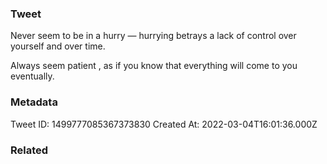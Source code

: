 ### Tweet
Never seem to be in a hurry — hurrying betrays a lack of control over yourself and over time.

Always seem patient , as if you know that everything will come to you eventually.

### Metadata
Tweet ID: 1499777085367373830
Created At: 2022-03-04T16:01:36.000Z

### Related

